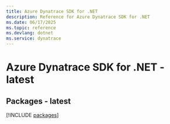 ```yaml
---
title: Azure Dynatrace SDK for .NET
description: Reference for Azure Dynatrace SDK for .NET
ms.date: 06/17/2025
ms.topic: reference
ms.devlang: dotnet
ms.service: dynatrace
---
```

# Azure Dynatrace SDK for .NET - latest
## Packages - latest
[!INCLUDE [packages](dynatrace-index.md)]
